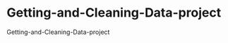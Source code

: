 Getting-and-Cleaning-Data-project
=================================

Getting-and-Cleaning-Data-project

